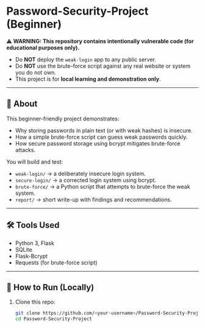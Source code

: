 # Password-Security-Project (Beginner)

⚠️ **WARNING: This repository contains intentionally vulnerable code (for educational purposes only).**  
- Do **NOT** deploy the `weak-login` app to any public server.  
- Do **NOT** use the brute-force script against any real website or system you do not own.  
- This project is for **local learning and demonstration only**.  

---

## 📖 About
This beginner-friendly project demonstrates:
- Why storing passwords in plain text (or with weak hashes) is insecure.
- How a simple brute-force script can guess weak passwords quickly.
- How secure password storage using bcrypt mitigates brute-force attacks.

You will build and test:
- `weak-login/` → a deliberately insecure login system.
- `secure-login/` → a corrected login system using bcrypt.
- `brute-force/` → a Python script that attempts to brute-force the weak system.
- `report/` → short write-up with findings and recommendations.

---

## 🛠️ Tools Used
- Python 3, Flask
- SQLite
- Flask-Bcrypt
- Requests (for brute-force script)

---

## 🚀 How to Run (Locally)
1. Clone this repo:
   ```bash
   git clone https://github.com/<your-username>/Password-Security-Project.git
   cd Password-Security-Project
